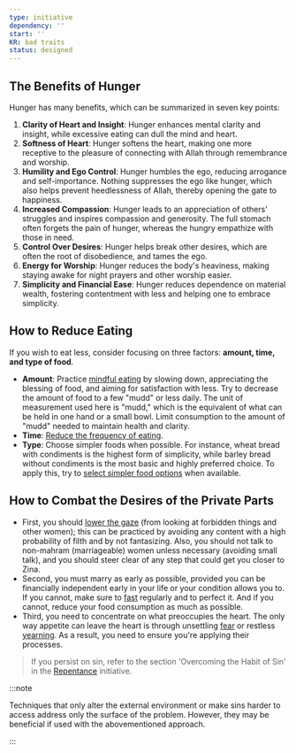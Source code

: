 ```yaml
---
type: initiative
dependency: ''
start: ''
KR: bad traits
status: designed
---
```


## The Benefits of Hunger

Hunger has many benefits, which can be summarized in seven key points:

1. **Clarity of Heart and Insight**: Hunger enhances mental clarity and insight, while excessive eating can dull the mind and heart.
2. **Softness of Heart**: Hunger softens the heart, making one more receptive to the pleasure of connecting with Allah through remembrance and worship.
3. **Humility and Ego Control**: Hunger humbles the ego, reducing arrogance and self-importance. Nothing suppresses the ego like hunger, which also helps prevent heedlessness of Allah, thereby opening the gate to happiness.
4. **Increased Compassion**: Hunger leads to an appreciation of others' struggles and inspires compassion and generosity. The full stomach often forgets the pain of hunger, whereas the hungry empathize with those in need.
5. **Control Over Desires**: Hunger helps break other desires, which are often the root of disobedience, and tames the ego.
6. **Energy for Worship**: Hunger reduces the body's heaviness, making staying awake for night prayers and other worship easier.
7. **Simplicity and Financial Ease**: Hunger reduces dependence on material wealth, fostering contentment with less and helping one to embrace simplicity.

## How to Reduce Eating

If you wish to eat less, consider focusing on three factors: **amount, time, and type of food**.

* **Amount**: Practice [mindful eating](docs/sidebar1/Processes/Renew%20your%20intentions%20and%20say%20basmalla.md) by slowing down, appreciating the blessing of food, and aiming for satisfaction with less. Try to decrease the amount of food to a few "mudd" or less daily. The unit of measurement used here is "mudd," which is the equivalent of what can be held in one hand or a small bowl. Limit consumption to the amount of "mudd" needed to maintain health and clarity.
* **Time**: [Reduce the frequency of eating](docs/sidebar1/Processes/Reduce%20time%20spend%20eating.md).
* **Type**: Choose simpler foods when possible. For instance, wheat bread with condiments is the highest form of simplicity, while barley bread without condiments is the most basic and highly preferred choice. To apply this, try to [select simpler food options](docs/sidebar1/Processes/Decrease%20attachment%20to%20a%20type%20of%20food.md) when available.

## How to Combat the Desires of the Private Parts

* First, you should [lower the gaze](docs/sidebar1/Processes/Guarding%20your%20eyes%20and%20ears.md) (from looking at forbidden things and other women); this can be practiced by avoiding any content with a high probability of filth and by not fantasizing. Also, you should not talk to non-mahram (marriageable) women unless necessary (avoiding small talk), and you should steer clear of any step that could get you closer to Zina.
* Second, you must marry as early as possible, provided you can be financially independent early in your life or your condition allows you to. If you cannot, make sure to [fast](docs/sidebar1/Initiatives/worship/Fasting.md) regularly and to perfect it. And if you cannot, reduce your food consumption as much as possible.
* Third, you need to concentrate on what preoccupies the heart. The only way appetite can leave the heart is through unsettling [fear](docs/sidebar1/Processes/try%20to%20incorporate%20these%20into%20fear.md) or restless [yearning](docs/sidebar1/Initiatives/good%20traits/Love%20and%20contentment.md). As a result, you need to ensure you're applying their processes.

> If you persist on sin, refer to the section 'Overcoming the Habit of Sin' in the [Repentance](docs/sidebar1/Initiatives/good%20traits/Repentance.md) initiative.

:::note

Techniques that only alter the external environment or make sins harder to access address only the surface of the problem. However, they may be beneficial if used with the abovementioned approach.

:::
